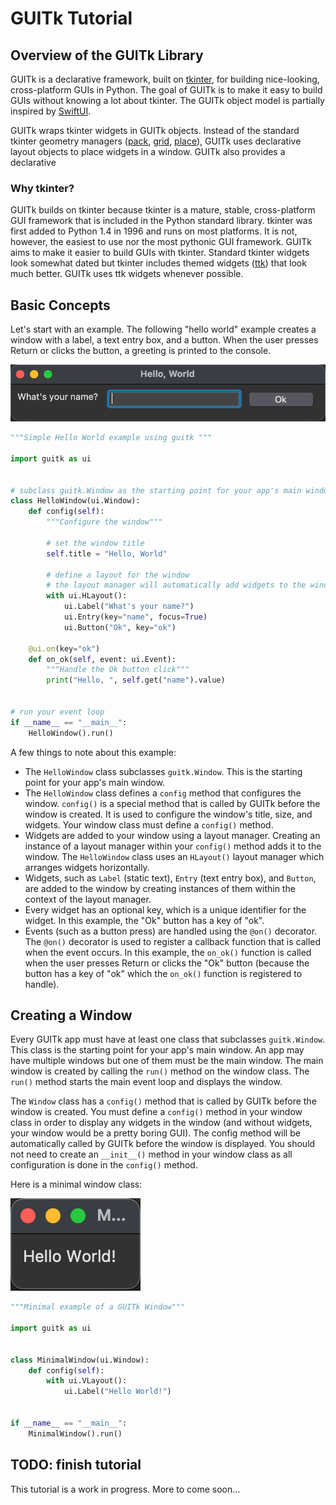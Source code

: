 <!--* DO NOT EDIT tutorial.md, instead edit tutorial.mdpp and process with MarkdownPP using doit (see dodo.py) -->

# GUITk Tutorial

## Overview of the GUITk Library

GUITk is a declarative framework, built on [tkinter](https://docs.python.org/3/library/tkinter.html),
for building nice-looking, cross-platform GUIs in Python. The goal of GUITk is to make it easy to build
GUIs without knowing a lot about tkinter.
The GUITk object model is partially inspired by [SwiftUI](https://developer.apple.com/documentation/swiftui).

GUITk wraps tkinter widgets in GUITk objects. Instead of the standard tkinter geometry managers
([pack](https://docs.python.org/3/library/tkinter.html?highlight=tkinter#the-packer), 
[grid](https://tkdocs.com/tutorial/grid.html), [place](https://www.pythonguis.com/faq/pack-place-and-grid-in-tkinter/)),
GUITk uses declarative layout objects to place widgets in a window. GUITk also provides a declarative

### Why tkinter?

GUITk builds on tkinter because tkinter is a mature, stable, cross-platform GUI framework that is included
in the Python standard library. tkinter was first added to Python 1.4 in 1996 and runs on most platforms.
It is not, however, the easiest to use nor the most pythonic GUI framework. GUITk aims to make it easier
to build GUIs with tkinter. Standard tkinter widgets look somewhat dated but tkinter includes themed widgets
([ttk](https://docs.python.org/3/library/tkinter.ttk.html)) that look much better. GUITk uses ttk widgets
whenever possible.

## Basic Concepts

Let's start with an example. The following "hello world" example creates a window with a label, a text entry box, and a button.
When the user presses Return or clicks the button, a greeting is printed to the console.

<!--* This image updated with doit for README.md -->
![hello.py example](images/hello.py.png "Hello World example")

<!--* The code is updated with mdpp which is run from project root so include paths are relative to project root -->
```python
"""Simple Hello World example using guitk """

import guitk as ui


# subclass guitk.Window as the starting point for your app's main window
class HelloWindow(ui.Window):
    def config(self):
        """Configure the window"""

        # set the window title
        self.title = "Hello, World"

        # define a layout for the window
        # the layout manager will automatically add widgets to the window
        with ui.HLayout():
            ui.Label("What's your name?")
            ui.Entry(key="name", focus=True)
            ui.Button("Ok", key="ok")

    @ui.on(key="ok")
    def on_ok(self, event: ui.Event):
        """Handle the Ok button click"""
        print("Hello, ", self.get("name").value)


# run your event loop
if __name__ == "__main__":
    HelloWindow().run()
```

A few things to note about this example:

- The `HelloWindow` class subclasses `guitk.Window`. This is the starting point for your app's main window.
- The `HelloWindow` class defines a `config` method that configures the window. `config()` is a special method
   that is called by GUITk before the window is created. It is used to configure the window's title, size, and
   widgets. Your window class must define a `config()` method.
- Widgets are added to your window using a layout manager. Creating an instance of a layout manager within your
   `config()` method adds it to the window. The `HelloWindow` class uses an `HLayout()` layout manager which
    arranges widgets horizontally.
- Widgets, such as `Label` (static text), `Entry` (text entry box), and `Button`, are added to the window by
   creating instances of them within the context of the layout manager.
- Every widget has an optional key, which is a unique identifier for the widget. In this example, the "Ok" button
   has a key of "ok".
- Events (such as a button press) are handled using the `@on()` decorator. The `@on()` decorator is used to
   register a callback function that is called when the event occurs. In this example, the `on_ok()` function
    is called when the user presses Return or clicks the "Ok" button (because the button has a key of "ok" which
    the `on_ok()` function is registered to handle).

## Creating a Window

Every GUITk app must have at least one class that subclasses `guitk.Window`. This class is the starting point
for your app's main window. An app may have multiple windows but one of them must be the main window. The main
window is created by calling the `run()` method on the window class. The `run()` method starts the main event
loop and displays the window.

The `Window` class has a `config()` method that is called by GUITk before the window is created. You must define
a `config()` method in your window class in order to display any widgets in the window (and without widgets, your
window would be a pretty boring GUI). The config method will be automatically called by GUITk before the window
is displayed. You should not need to create an `__init__()` method in your window class as all configuration
is done in the `config()` method.

Here is a minimal window class:

<!--[[[cog
import os
os.system("python3 utils/screenshot.py docs/examples/minimal_window.py MinimalWindow docs/images/minimal_window.py.png --overwrite")
]]]-->
<!--[[[end]]]-->
![minimal_window.py example](https://raw.githubusercontent.com/RhetTbull/guitk/main/docs/images/minimal_window.py.png "Minimal Window example")

<!--* The code is updated with mdpp which is run from project root so include paths are relative to project root -->
```python
"""Minimal example of a GUITk Window"""

import guitk as ui


class MinimalWindow(ui.Window):
    def config(self):
        with ui.VLayout():
            ui.Label("Hello World!")


if __name__ == "__main__":
    MinimalWindow().run()
```

## TODO: finish tutorial

This tutorial is a work in progress. More to come soon...
